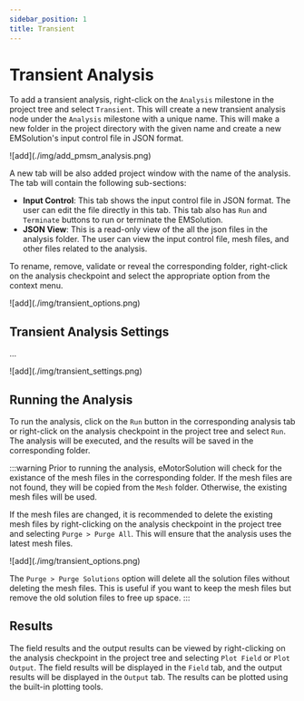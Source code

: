 ```yaml
---
sidebar_position: 1
title: Transient
---
```

# Transient Analysis
To add a transient analysis, right-click on the `Analysis` milestone in the project tree and select `Transient`. This will create a new transient analysis node under the `Analysis` milestone with a unique name. This will make a new folder in the project directory with the given name and create a new EMSolution's input control file in JSON format.

<p class="ems">![add](./img/add_pmsm_analysis.png)</p>

A new tab will be also added project window with the name of the analysis. The tab will contain the following sub-sections:
* **Input Control**: This tab shows the input control file in JSON format. The user can edit the file directly in this tab. This tab also has `Run` and `Terminate` buttons to run or terminate the EMSolution.
* **JSON View**: This is a read-only view of the all the json files in the analysis folder. The user can view the input control file, mesh files, and other files related to the analysis.

To rename, remove, validate or reveal the corresponding folder, right-click on the analysis checkpoint and select the appropriate option from the context menu. 

<p class="ems">![add](./img/transient_options.png)</p>

## Transient Analysis Settings

<!-- TODO: Sakai-san -->
<!-- TODO: Kaimori-san -->

...
<p class="ems">![add](./img/transient_settings.png)</p>

## Running the Analysis
To run the analysis, click on the `Run` button in the corresponding analysis tab or right-click on the analysis checkpoint in the project tree and select `Run`. The analysis will be executed, and the results will be saved in the corresponding folder.

:::warning
Prior to running the analysis, eMotorSolution will check for the existance of the mesh files in the corresponding folder. If the mesh files are not found, they will be copied from the `Mesh` folder. Otherwise, the existing mesh files will be used.

If the mesh files are changed, it is recommended to delete the existing mesh files by right-clicking on the analysis checkpoint in the project tree and selecting `Purge > Purge All`. This will ensure that the analysis uses the latest mesh files.

<p class="ems">![add](./img/transient_options.png)</p>

The `Purge > Purge Solutions` option will delete all the solution files without deleting the mesh files. This is useful if you want to keep the mesh files but remove the old solution files to free up space.
:::

## Results
The field results and the output results can be viewed by right-clicking on the analysis checkpoint in the project tree and selecting `Plot Field` or `Plot Output`. The field results will be displayed in the `Field` tab, and the output results will be displayed in the `Output` tab. The results can be plotted using the built-in plotting tools.